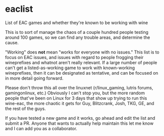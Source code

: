 # eaclist
List of EAC games and whether they're known to be working with wine


This is to sort of manage the chaos of a couple hundred people testing around 100 games, so we can find any trouble areas, and determine the cause. 

"Working" does **not** mean "works for everyone with no issues." This list is to focus on EAC issues, and issues with regard to people frogging their wineprefixes and whatnot aren't really relevant. If a large number of people can't get a listed-as-working game to work with known-working wineprefixes, then it can be designated as tentative, and can be focused on in more detail going forward.


Please don't throw this all over the linuxnet (r/linux_gaming, lutris forums, gamingonlinux, etc.) Obviously I can't stop you, but the more random people that've been on Linux for 3 days that show up trying to run this wine-eac, the more chaotic it gets for Guy, Blitzcrank, Josh, TKG, GE, and the rest of the guys. 

If you have tested a new game and it works, go ahead and edit the list and submit a PR. Anyone that wants to actually help maintain this let me know and I can add you as a collaborator. 
